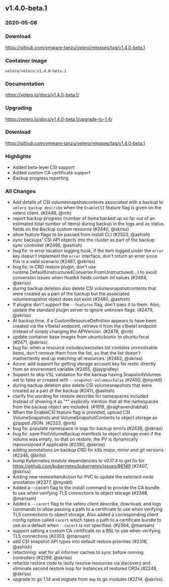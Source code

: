 ## v1.4.0-beta.1
### 2020-05-08

### Download
https://github.com/vmware-tanzu/velero/releases/tag/v1.4.0-beta.1

### Container Image
`velero/velero:v1.4.0-beta.1`

### Documentation
https://velero.io/docs/v1.4.0-beta.1/

### Upgrading
https://velero.io/docs/v1.4.0-beta.1/upgrade-to-1.4/

### Download
https://github.com/vmware-tanzu/velero/releases/tag/v1.4.0-beta.1

### Highlights

 * Added beta-level CSI support
 * Added custom CA certificate support
 * Backup progress reporting

### All Changes
  * Add details of CSI volumesnapshotcontents associated with a backup to `velero backup describe` when the `EnableCSI` feature flag is given on the velero client. (#2448, @nrb)
  * report backup progress (number of items backed up so far out of an estimated total number of items) during backup in the logs and as status fields on the Backup custom resource (#2440, @skriss)
  * allow feature flags to be passed from install CLI (#2503, @ashish)
  * sync backups' CSI API objects into the cluster as part of the backup sync controller (#2496, @ashish)
  * bug fix: in error location logging hook, if the item logged under the `error` key doesn't implement the `error` interface, don't return an error since this is a valid scenario (#2487, @skriss)
  * bug fix: in CRD restore plugin, don't use runtime.DefaultUnstructuredConverter.FromUnstructured(...) to avoid conversion issues when float64 fields contain int values (#2484, @skriss)
  * during backup deletion also delete CSI volumesnapshotcontents that were created as a part of the backup but the associated volumesnapshot object does not exist (#2480, @ashish)
  * If plugins don't support the `--features` flag, don't pass it to them. Also, update the standard plugin server to ignore unknown flags. (#2479, @skriss)
  * At backup time, if a CustomResourceDefinition appears to have been created via the v1beta1 endpoint, retrieve it from the v1beta1 endpoint instead of simply changing the APIVersion. (#2478, @nrb)
  * update container base images from ubuntu:bionic to ubuntu:focal (#2471, @skriss)
  * bug fix: when a resource includes/excludes list contains unresolvable items, don't remove them from the list, so that the list doesn't inadvertently end up matching *all* resources. (#2462, @skriss)
  * Azure: add support for getting storage account key for restic directly from an environment variable (#2455, @jaygridley)
  * Support to skip VSL validation for the backup having SnapshotVolumes set to false or created with `--snapshot-volumes=false` (#2450, @mynktl)
  * during backup deletion also delete CSI volumesnapshots that were created as a part of the backup (#2411, @ashish)
  * clarify the wording for restore describe for namespaces included Instead of showing it as "*" explicitly mention that all the namespaces from the backup object are included. (#1918, @raghavendrabhat)
  * When the EnableCSI feature flag is provided, upload CSI VolumeSnapshots and VolumeSnapshotContents to object storage as gzipped JSON. (#2323, @nrb)
  * bug fix: populate namespace in logs for backup errors (#2438, @skriss)
  * bug fix: save PodVolumeBackup manifests to object storage even if the volume was empty, so that on restore, the PV is dynamically reprovisioned if applicable (#2390, @skriss)
  * adding annotations on backup CRD for k8s major, minor and git versions (#2346, @brito)
  * bump Kubernetes module dependencies to v0.17.4 to get fix for https://github.com/kubernetes/kubernetes/issues/86149 (#2407, @skriss)
  * Adding new restoreItemAction for PVC to update the selected-node annotation (#2377, @mynktl)
  * Added a --cacert flag to the install command to provide the CA bundle to use when verifying TLS connections to object storage (#2368, @mansam)
  * Added a `--cacert` flag to the velero client describe, download, and logs commands to allow passing a path to a certificate to use when verifying TLS connections to object storage. Also added a corresponding client config option called `cacert` which takes a path to a certificate bundle to use as a default when `--cacert` is not specified. (#2364, @mansam)
  * support setting a custom CA certificate on a BSL to use when verifying TLS connections (#2353, @mansam)
  * add CSI snapshot API types into default restore priorities (#2318, @ashish)
  * refactoring: wait for all informer caches to sync before running controllers (#2299, @skriss)
  * refactor restore code to lazily resolve resources via discovery and eliminate second restore loop for instances of restored CRDs (#2248, @skriss)
  * upgrade to go 1.14 and migrate from `dep` to go modules (#2214, @skriss)
